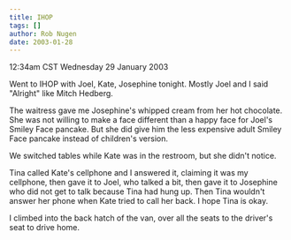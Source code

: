 ```yaml
---
title: IHOP
tags: []
author: Rob Nugen
date: 2003-01-28
---
```


<p class=date>12:34am CST Wednesday 29 January 2003</p>

<p>Went to IHOP with Joel, Kate, Josephine tonight.  Mostly Joel and I
said "Alright" like Mitch Hedberg.</p>

<p>The waitress gave me Josephine's whipped cream from her hot
chocolate.  She was not willing to make a face different than a happy
face for Joel's Smiley Face pancake.  But she did give him the less
expensive adult Smiley Face pancake instead of children's version.</p>

<p>We switched tables while Kate was in the restroom, but she didn't
notice.</p>

<p>Tina called Kate's cellphone and I answered it, claiming it was my
cellphone, then gave it to Joel, who talked a bit, then gave it to
Josephine who did not get to talk because Tina had hung up.  Then Tina
wouldn't answer her phone when Kate tried to call her back.  I hope
Tina is okay.</p>

<p>I climbed into the back hatch of the van, over all the seats to the
driver's seat to drive home.</p>
